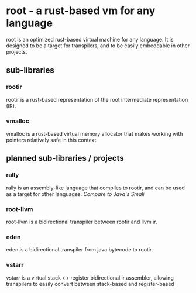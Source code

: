 # root - a rust-based vm for any language

root is an optimized rust-based virtual machine for any language. It is designed to be a target for transpilers, and to be easily embeddable in other projects.

## sub-libraries

### rootir
rootir is a rust-based representation of the root intermediate representation (IR).

### vmalloc
vmalloc is a rust-based virtual memory allocator that makes working with pointers relatively safe in this context.


## planned sub-libraries / projects

### rally
rally is an assembly-like language that compiles to rootir, and can be used as a target for other languages. _Compare to Java's Smali_

### root-llvm
root-llvm is a bidirectional transpiler between rootir and llvm ir.

### eden
eden is a bidirectional transpiler from java bytecode to rootir.

### vstarr
vstarr is a virtual stack <-> register bidirectional ir assembler, allowing transpilers to easily convert between stack-based and register-based 


